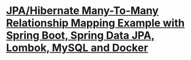 # [JPA/Hibernate Many-To-Many Relationship Mapping Example with Spring Boot, Spring Data JPA, Lombok, MySQL and Docker](https://hellokoding.com/jpa-many-to-many-relationship-mapping-example-with-spring-boot-maven-and-mysql/)
